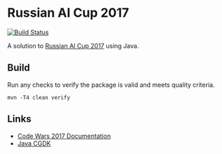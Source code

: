# Russian AI Cup 2017

[![Build Status](https://travis-ci.org/akornatskyy/ruai2017.svg?branch=master)](https://travis-ci.org/akornatskyy/ruai2017)

A solution to [Russian AI Cup 2017](https://github.com/Russian-AI-Cup-2017) using Java.

## Build

Run any checks to verify the package is valid and meets
quality criteria.

    mvn -T4 clean verify

## Links

- [Code Wars 2017 Documentation](http://russianaicup.ru/assets/documentation/codewars2017-docs-en.pdf)
- [Java CGDK](https://github.com/Russian-AI-Cup-2017/java-cgdk-en)